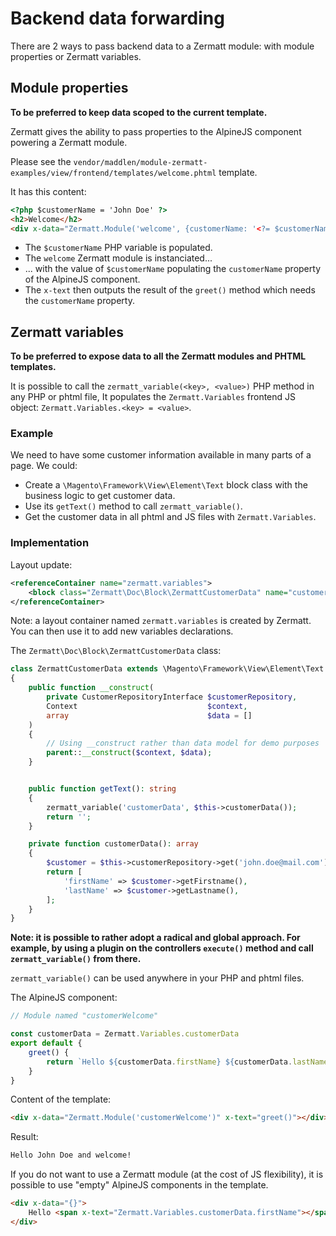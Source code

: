 # Backend data forwarding

There are 2 ways to pass backend data to a Zermatt module: with module properties or Zermatt variables.

## Module properties

**To be preferred to keep data scoped to the current template.**

Zermatt gives the ability to pass properties to the AlpineJS component powering a Zermatt module.

Please see the `vendor/maddlen/module-zermatt-examples/view/frontend/templates/welcome.phtml` template.

It has this content:

```html
<?php $customerName = 'John Doe' ?>
<h2>Welcome</h2>
<div x-data="Zermatt.Module('welcome', {customerName: '<?= $customerName ?>'})" x-text="greet()"></div>
```

- The `$customerName` PHP variable is populated.
- The `welcome` Zermatt module is instanciated...
- ... with the value of `$customerName` populating the `customerName` property of the AlpineJS component.
- The `x-text` then outputs the result of the `greet()` method which needs the `customerName` property.

## Zermatt variables

**To be preferred to expose data to all the Zermatt modules and PHTML templates.**

It is possible to call the `zermatt_variable(<key>, <value>)` PHP method in any PHP or phtml file,
It populates the `Zermatt.Variables` frontend JS object: `Zermatt.Variables.<key> = <value>`.

### Example

We need to have some customer information available in many parts of a page.
We could:

- Create a `\Magento\Framework\View\Element\Text` block class with the business logic to get customer data.
- Use its `getText()` method to call `zermatt_variable()`.
- Get the customer data in all phtml and JS files with `Zermatt.Variables`.

### Implementation

Layout update:

```xml
<referenceContainer name="zermatt.variables">
    <block class="Zermatt\Doc\Block\ZermattCustomerData" name="customer_data"/>
</referenceContainer>
```

Note: a layout container named `zermatt.variables` is created by Zermatt. You can then use it to add new variables declarations.

The `Zermatt\Doc\Block\ZermattCustomerData` class:

```php
class ZermattCustomerData extends \Magento\Framework\View\Element\Text
{
    public function __construct(
        private CustomerRepositoryInterface $customerRepository,
        Context                             $context,
        array                               $data = []
    )
    {
        // Using __construct rather than data model for demo purposes
        parent::__construct($context, $data);
    }


    public function getText(): string
    {
        zermatt_variable('customerData', $this->customerData());
        return '';
    }

    private function customerData(): array
    {
        $customer = $this->customerRepository->get('john.doe@mail.com');
        return [
            'firstName' => $customer->getFirstname(),
            'lastName' => $customer->getLastname(),
        ];
    }
}
```

**Note: it is possible to rather adopt a radical and global approach.
For example, by using a plugin on the controllers `execute()` method and call `zermatt_variable()` from there.**

`zermatt_variable()` can be used anywhere in your PHP and phtml files.

The AlpineJS component:
```js
// Module named "customerWelcome"

const customerData = Zermatt.Variables.customerData
export default {
    greet() {
        return `Hello ${customerData.firstName} ${customerData.lastName} and welcome!`
    }
}
```

Content of the template:

```html
<div x-data="Zermatt.Module('customerWelcome')" x-text="greet()"></div>
```

Result:
```html
Hello John Doe and welcome!
```

If you do not want to use a Zermatt module (at the cost of JS flexibility),
it is possible to use "empty" AlpineJS components in the template.

```html
<div x-data="{}">
    Hello <span x-text="Zermatt.Variables.customerData.firstName"></span> <span x-text="Zermatt.Variables.customerData.lastName"></span>
</div>
```
